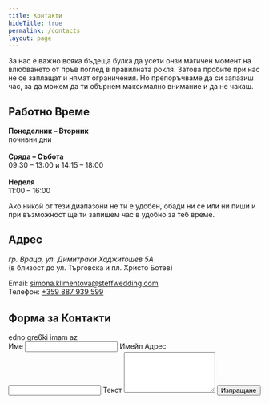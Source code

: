 ```yaml
---
title: Контакти
hideTitle: true
permalink: /contacts
layout: page
---
```


<article class="home description">
  За нас е важно всяка бъдеща булка да усети онзи магичен момент на влюбването от пръв поглед в правилната рокля. Затова пробите при нас не се заплащат и нямат ограничения. Но препоръчваме да си запазиш час, за да можем да ти обърнем максимално внимание и да не чакаш.
</article>

<div class="divider"></div>

<article class="column">
  <h2>Работно Време</h2>

  <p class="text center">
    <b>Понеделник – Вторник</b><br/>
    почивни дни<br /><br />
    <b>Сряда – Събота</b><br />
    09:30 – 13:00 и 14:15 – 18:00<br /><br />
    <b>Неделя</b><br/>
    11:00 – 16:00
  </p>

  <p class="paragraph">
    Ако никой от тези диапазони не ти е удобен, обади ни се или ни пиши и при възможност ще ти запишем час в удобно за теб време.
  </p>
</article>
<article class="column">
  <h2>Адрес</h2>
  <p class="text center">
    <address>гр. Враца, ул. Димитраки Хаджитошев 5А</address>
    (в близост до ул. Търговска и пл. Христо Ботев)
  </p>

  <p class="text center">
    Email: <a href="mailto:simona.klimentova@steffwedding.com">simona.klimentova@steffwedding.com</a><br />
    Телефон: <a href="tel:+359 887 939 599">+359 887 939 599</a>
  </p>

  <div class="paragraph">
    <div id="map" class="box borders" style="margin-bottom: 2rem;"></div>
  </div>
</article>

<article class="contacts-form">
  <h2>Форма за Контакти</h2>
  <span id="contacts-form-error-message" class="contacts-form error">edno gre6ki imam az</span>
  <span id="contacts-form-success-message" class="contacts-form success"></span>
  <form id="contacts-form">
    <label for="contacts-form-name">Име</label>
    <input name="name" type="text" required oninvalid="this.setCustomValidity('Моля, въведи име')" oninput="this.setCustomValidity('')">
    <label for="contacts-form-email">Имейл Адрес</label>
    <input name="email" type="email" required oninvalid="this.setCustomValidity('Моля, въведи имейл адрес')" oninput="this.setCustomValidity('')">
    <label for="contacts-form-message">Текст</label>
    <textarea name="message" rows="5" required oninvalid="this.setCustomValidity('Моля, въведи съобщение')" oninput="this.setCustomValidity('')"></textarea>
    <button type="submit" class="button">Изпращане</button>
  </form>
</article>

<script>
  const errorMessage = document.getElementById('contacts-form-error-message');
  const successMessage = document.getElementById('contacts-form-success-message');
  const contactsForm = document.getElementById('contacts-form');

  hide(errorMessage);
  hide(successMessage);

  contactsForm.addEventListener('submit', event => {
    event.preventDefault();
    hide(errorMessage);
    hide(successMessage);
    httpPost('https://formspree.io/f/xvovveoy', new FormData(contactsForm))
      .then(() => {
        successMessage.innerHTML = 'Формата беше изпратена успешно!';
        show(successMessage);
        setTimeout(() => hide(successMessage, 1000), 3000);
      })
      .catch(() => {
        errorMessage.innerHTML = 'Възникна грешка при изпращаненето. Опитай отново или се свържи с нас по някой от другите канали';
        show(errorMessage);
      });
  });
</script>

<script>
  const mapElement = document.getElementById('map');
  mapElement.style.height = mapElement.getBoundingClientRect().width * 0.56 + 'px';
  window.addEventListener('resize', () => {
    mapElement.style.height = mapElement.getBoundingClientRect().width * 0.56 + 'px';
  });

  function initMap() {
    const location = new google.maps.LatLng(43.2022412, 23.5498295);
    const map = new google.maps.Map(mapElement, {
      zoom: 19,
      center: location,
      mapId: '9a197784dccf2ff4'
    });

    const request = {
      query: 'Steff Wedding',
      fields: ['name', 'geometry'],
    };

    const service = new google.maps.places.PlacesService(map);
    service.findPlaceFromQuery(request, (results, status) => {
      if (status === google.maps.places.PlacesServiceStatus.OK && results) {
        const place = results[0];
        const marker = new google.maps.Marker({
          map: map,
          position: place.geometry.location,
          title: 'Steff Wedding',
          optimized: true 
        });

        map.setCenter(place.geometry.location);
      }
    });
  }
</script>

<script
  src="https://maps.googleapis.com/maps/api/js?key=AIzaSyAOmmTkZozzae0K7agwdttb6_eofxsklt8&callback=initMap&map_ids=9a197784dccf2ff4&libraries=places"
  async
></script>